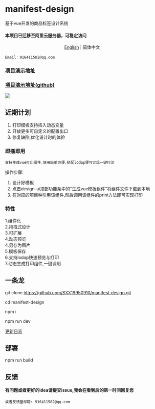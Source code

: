 # manifest-design
基于vue开发的商品标签设计系统
#### 本项目已迁移至阿里云服务器，可稳定访问
<div align="center"><a href="./README-en.md">English</a> | 简体中文</div>

``Email：916411582@qq.com``

### [项目演示地址](https://shixiaoxi.cn)

### [项目演示地址(github)](https://sxx19950910.github.io/manifest-design/)

[![](https://120.24.218.188/design/demo.png)]()

## 近期计划
1. 打印模板支持插入动态变量
2. 开放更多可自定义的配置出口
3. 修复缺陷,优化设计时的体验

### 即插即用
`支持生成vue打印组件,使用简单方便,搭配lodop便可实现一键打印`<br>

操作步骤:
1. 设计好模板
2. 点击design-ui顶部功能条中的"生成vue模板组件"将组件文件下载到本地
3. 在对应的项目种引用该组件,然后调用该组件的print方法即可实现打印

### 特性
1.组件化<br/>
2.拖拽式设计<br/>
3.可扩展<br/>
4.动态预览<br/>
4.另存为图片<br/>
5.模板保存<br/>
6.支持lodop快速预览与打印<br/>
7.动态生成打印组件,一键调用<br/>
## 一条龙
git clone https://github.com/SXX19950910/manifest-design.git <br/>

cd manifest-design<br/>

npm i<br/>

npm run dev

[更新日志](https://github.com/SXX19950910/manifest-design/blob/master/LOG.md)

## 部署
npm run build

## 反馈
#### 有问题或者更好的idea请提交issue,我会在看到后的第一时间回复您<br>

`或者反馈至邮箱: 916411582@qq.com`
